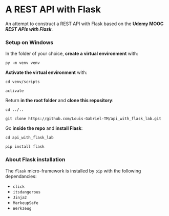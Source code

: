 # A REST API with Flask

An attempt to construct a REST API with Flask based on the **Udemy MOOC _REST APIs with Flask_**.

### Setup on Windows

In the folder of your choice, **create a virtual environment** with:

`py -m venv venv`

**Activate the virtual environment** with:

`cd venv/scripts`

`activate`

Return **in the root folder** and **clone this repository**:

`cd ../..`

`git clone https://github.com/Louis-Gabriel-TM/api_with_flask_lab.git`

Go **inside the repo** and **install Flask**:

`cd api_with_flask_lab`

`pip install flask`

### About Flask installation

The `flask` micro-framework is installed by `pip` with the following dependancies:

- `click`
- `itsdangerous`
- `Jinja2`
- `MarkeupSafe`
- `Werkzeug`
